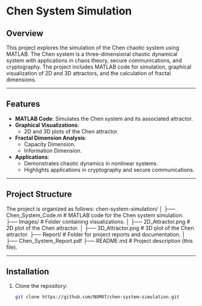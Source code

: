 # Chen System Simulation

## Overview
This project explores the simulation of the Chen chaotic system using MATLAB. The Chen system is a three-dimensional chaotic dynamical system with applications in chaos theory, secure communications, and cryptography. The project includes MATLAB code for simulation, graphical visualization of 2D and 3D attractors, and the calculation of fractal dimensions.

---

## Features
- **MATLAB Code**: Simulates the Chen system and its associated attractor.
- **Graphical Visualizations**:
  - 2D and 3D plots of the Chen attractor.
- **Fractal Dimension Analysis**:
  - Capacity Dimension.
  - Information Dimension.
- **Applications**:
  - Demonstrates chaotic dynamics in nonlinear systems.
  - Highlights applications in cryptography and secure communications.

---

## Project Structure
The project is organized as follows:
chen-system-simulation/ │ ├── Chen_System_Code.m # MATLAB code for the Chen system simulation. ├── Images/ # Folder containing visualizations. │ ├── 2D_Attractor.png # 2D plot of the Chen attractor. │ ├── 3D_Attractor.png # 3D plot of the Chen attractor. ├── Report/ # Folder for project reports and documentation. │ ├── Chen_System_Report.pdf ├── README.md # Project description (this file).

---

## Installation
1. Clone the repository:
   ```bash
   git clone https://github.com/NUM07/chen-system-simulation.git

